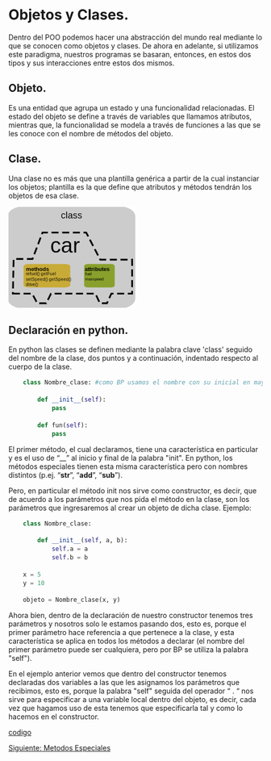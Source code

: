 # Objetos y Clases.
Dentro del POO podemos hacer una abstracción del mundo real mediante lo que se conocen como objetos y clases. De ahora en adelante, si utilizamos este paradigma, nuestros programas se basaran, entonces, en estos dos tipos y sus interacciones entre estos dos mismos.

## Objeto.
Es una entidad que agrupa un estado y una funcionalidad relacionadas. El estado del objeto se define a través de variables que llamamos atributos, mientras que, la funcionalidad se modela a través de funciones a las que se les conoce con el nombre de métodos del objeto.  

## Clase.
Una clase no es más que una plantilla genérica a partir de la cual instanciar los objetos; plantilla es la que define que atributos y métodos tendrán los objetos de esa clase.

![auto](/imgs/ObjCls.png)

## Declaración en python.
En python las clases se definen mediante la palabra clave 'class' seguido del nombre de la clase, dos puntos y a continuación, indentado respecto  al cuerpo de la clase.

```python
    class Nombre_clase: #como BP usamos el nombre con su inicial en mayúscula.

        def __init__(self):
            pass

        def fun(self):
            pass
```

El primer método, el cual declaramos, tiene una característica en particular y es el uso de “__” al inicio y final de la palabra "init". 
En python, los métodos especiales tienen esta misma característica pero con nombres distintos (p.ej.  “__str__”, “__add__”, “__sub__”).

Pero, en particular el método init nos sirve como constructor, es decir, que de acuerdo a los parámetros que nos pida el método en la clase, son los parámetros que ingresaremos al crear un objeto de dicha clase. Ejemplo:

```python
    class Nombre_clase:

        def __init__(self, a, b):
            self.a = a
            self.b = b

    x = 5
    y = 10

    objeto = Nombre_clase(x, y)
```

Ahora bien, dentro de la declaración de nuestro constructor tenemos tres parámetros y nosotros solo le estamos pasando dos, esto es, porque el primer parámetro hace referencia a que pertenece a la clase, y esta característica se aplica en todos los métodos a declarar (el nombre del primer parámetro puede ser cualquiera, pero por BP se utiliza la palabra "self").

En el ejemplo anterior vemos que dentro del constructor tenemos declaradas dos variables a las que les asignamos los parámetros que recibimos, esto es, porque la palabra "self" seguida del operador “ . “ nos sirve para especificar a una variable local dentro del objeto, es decir, cada vez que hagamos uso de esta tenemos que especificarla tal y como lo hacemos en el constructor.

[codigo](/ObjCls/ejemploAuto.py)

[Siguiente: Metodos Especiales](/MetEsp/MetodosEspeciales.md)
